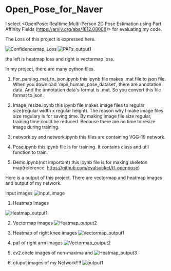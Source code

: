 # Open_Pose_for_Naver

I select <OpenPose: Realtime Multi-Person 2D Pose Estimation using Part Affinity Fields (https://arxiv.org/abs/1812.08008)> for evaluating my code.

The Loss of this project is expressed here.

![Confidencemap_Loss](/readme_image/Heatmap_loss.png)
![PAFs_output1](/readme_image/Vectormap_loss.png)

the left is heatmap loss and right is vectormap loss.

In my project, there are many python files.

1. For_parsing_mat_to_json.ipynb
this ipynb file makes .mat file to json file. When you download 'mpii_human_pose_dataset', there are annotation data. And the annotation data's format is .mat. So you convert this file format to json.

2. Image_resize.ipynb
this ipynb file makes image files to regular size(regular width x regular height). The reason why I make image files size regulary is for saving time. By making image file size regular, training time could be reduced. Because there are no time to resize image during training.

3. network.py and network.ipynb
this files are containing VGG-19 network.

4. Pose.ipynb
this ipynb file is for training. It contains class and util function to train.

5. Demo.ipynb(not important)
this ipynb file is for making skeleton map(reference. https://github.com/evalsocket/tf-openpose)


Here is a output of this project. There are vectormap and heatmap images and output of my network.

input images
![input_image](/readme_image/input_image.png)

1. Heatmap images


![Heatmap_output1](/readme_image/heatmap.png)



2. Vectormap images
![Heatmap_output2](/readme_image/paf.png)

3. Heatmap of right knee images
![Vectormap_output1](/readme_image/heatmap_right_knee.png)

4. paf of right arm images
![Vectormap_output2](/readme_image/paf_right_arm.png)

5. cv2.circle images of non-maxima and 
![Heatmap_output3](/readme_image/heatmap_all_peaks.png)

6. otuput images of my Network!!!! 
![output1](/readme_image/output.png)

